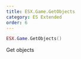 ```yaml
---
title: ESX.Game.GetObjects
category: ES Extended
order: 6
---
```


```lua
ESX.Game.GetObjects()
```

Get objects
